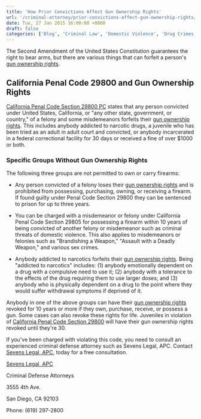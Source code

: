 ```yaml
---
title: 'How Prior Convictions Affect Gun Ownership Rights'
url: '/criminal-attorney/prior-convictions-affect-gun-ownership-rights/241/'
date: Tue, 27 Jan 2015 16:00:08 +0000
draft: false
categories: ['Blog', 'Criminal Law', 'Domestic Violence', 'Drug Crimes', 'Federal Crime', 'Juvenile Crime']
---
```


The Second Amendment of the United States Constitution guarantees the right to bear arms, but there are various things that can forfeit a person's [gun ownership rights](https://www.sevenslegal.com/ "Sevens Legal, APC").

California Penal Code 29800 and Gun Ownership Rights
----------------------------------------------------

[California Penal Code Section 29800 PC](https://www.sevenslegal.com/ "Sevens Legal, APC") states that any person convicted under United States, California, or "any other state, government, or country," of a felony and some misdemeanors forfeits their [gun ownership rights](https://www.sevenslegal.com/ "Sevens Legal, APC"). This includes anybody addicted to narcotic drugs, a juvenile who has been tried as an adult in adult court and convicted, or anybody incarcerated in a federal correctional facility for 30 days or received a fine of over $1000 or both.

### Specific Groups Without Gun Ownership Rights

The following three groups are not permitted to own or carry firearms:

*   Any person convicted of a felony loses their [gun ownership rights](https://www.sevenslegal.com/ "Sevens Legal, APC") and is prohibited from possessing, purchasing, owning, or receiving a firearm. If found guilty under Penal Code Section 29800 they can be sentenced to prison for up to three years.

*   You can be charged with a misdemeanor or felony under California Penal Code Section 29805 for possessing a firearm within 10 years of being convicted of another felony or misdemeanor such as criminal threats of domestic violence. This also applies to misdemeanors or felonies such as "Brandishing a Weapon," "Assault with a Deadly Weapon," and various sex crimes.

*   Anybody addicted to narcotics forfeits their [gun ownership rights](https://www.sevenslegal.com/ "Sevens Legal, APC"). Being "addicted to narcotics" includes: (1) anybody emotionally dependent on a drug with a compulsive need to use it; (2) anybody with a tolerance to the effects of the drug requiring them to use larger doses; and (3) anybody who is physically dependent on a drug to the point where they would suffer withdrawal symptoms if deprived of it.

Anybody in one of the above groups can have their [gun ownership rights](https://www.sevenslegal.com/ "Sevens Legal, APC") revoked for 10 years or more if they own, purchase, receive, or possess a gun. Some cases can also revoke these rights for life. Juveniles in violation of [California Penal Code Section 29800](https://www.sevenslegal.com/ "Sevens Legal, APC") will have their gun ownership rights revoked until they're 30.

If you've been charged with violating this code, you need to consult an experienced criminal defense attorney such as Sevens Legal, APC. Contact [Sevens Legal, APC](https://www.sevenslegal.com/ "Sevens Legal, APC"), today for a free consultation.

[Sevens Legal, APC](https://www.sevenslegal.com/ "Sevens Legal, APC")

Criminal Defense Attorneys

3555 4th Ave.

San Diego, CA 92103

Phone: (619) 297-2800